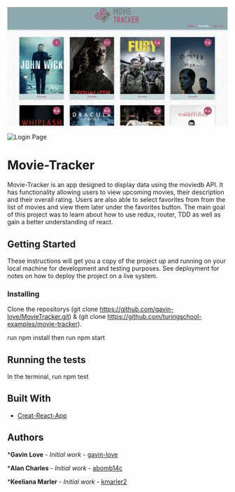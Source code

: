 ![Opening Page](./src/Assets/HomePage.png)

![Login Page](./src/Assets/LandingPage.png)

# Movie-Tracker
Movie-Tracker is an app designed to display data using the moviedb API.  It has functionality allowing users to view upcoming movies, their description and their overall rating.  Users are also able to select favorites from from the list of movies and view them later under the favorites button. The main goal of this project was to learn about how to use redux, router, TDD as well as gain a better understanding of react.

## Getting Started
These instructions will get you a copy of the project up and running on your local machine for development and testing purposes. See deployment for notes on how to deploy the project on a live system.

### Installing
Clone the repositorys (git clone https://github.com/gavin-love/MovieTracker.git) & (git clone https://github.com/turingschool-examples/movie-tracker).

run npm install
then run npm start

## Running the tests
In the terminal, run npm test

## Built With
* [Creat-React-App](https://github.com/facebook/create-react-app)

## Authors
***Gavin Love** - *Initial work* - [gavin-love](hhttps://github.com/gavin-love)

***Alan Charles** - *Initial work* - [abomb14c](https://github.com/abomb14c)

***Keeliana Marler** - *Initial work* - [kmarler2](https://github.com/kmarler2)
